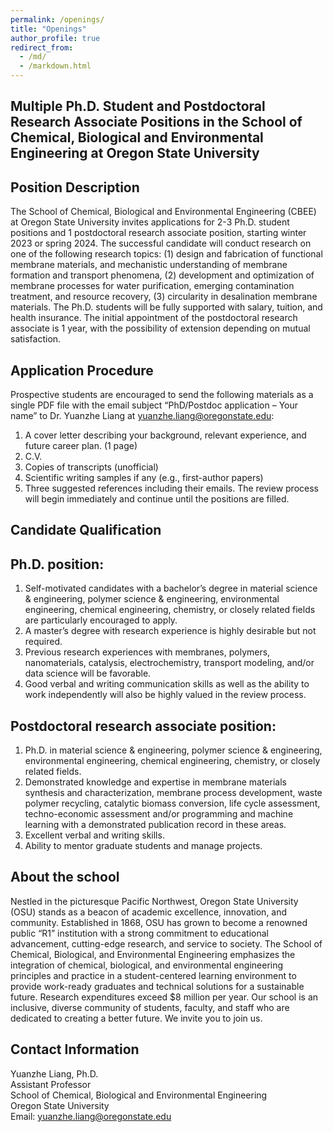 ```yaml
---
permalink: /openings/
title: "Openings"
author_profile: true
redirect_from: 
  - /md/
  - /markdown.html
---
```


## Multiple Ph.D. Student and Postdoctoral Research Associate Positions in the School of Chemical, Biological and Environmental Engineering at Oregon State University

## Position Description

The School of Chemical, Biological and Environmental Engineering (CBEE) at Oregon State University invites applications for 2-3 Ph.D. student positions and 1 postdoctoral research associate position, starting winter 2023 or spring 2024. The successful candidate will conduct research on one of the following research topics: (1) design and fabrication of functional membrane materials, and mechanistic understanding of membrane formation and transport phenomena, (2) development and optimization of membrane processes for water purification, emerging contamination treatment, and resource recovery, (3) circularity in desalination membrane materials. The Ph.D. students will be fully supported with salary, tuition, and health insurance. The initial appointment of the postdoctoral research associate is 1 year, with the possibility of extension depending on mutual satisfaction.

## Application Procedure
Prospective students are encouraged to send the following materials as a single PDF file with the email subject “PhD/Postdoc application – Your name” to Dr. Yuanzhe Liang at yuanzhe.liang@oregonstate.edu:
1.	A cover letter describing your background, relevant experience, and future career plan. (1 page)
2.	C.V.
3.	Copies of transcripts (unofficial)
4.	Scientific writing samples if any (e.g., first-author papers)
5.	Three suggested references including their emails.
The review process will begin immediately and continue until the positions are filled.

## Candidate Qualification

## Ph.D. position:
1.	Self-motivated candidates with a bachelor’s degree in material science & engineering, polymer science & engineering, environmental engineering, chemical engineering, chemistry, or closely related fields are particularly encouraged to apply.  
2.	A master’s degree with research experience is highly desirable but not required. 
3.	Previous research experiences with membranes, polymers, nanomaterials, catalysis, electrochemistry, transport modeling, and/or data science will be favorable. 
4.	Good verbal and writing communication skills as well as the ability to work independently will also be highly valued in the review process.

## Postdoctoral research associate position:
1.	Ph.D. in material science & engineering, polymer science & engineering, environmental engineering, chemical engineering, chemistry, or closely related fields.
2.	Demonstrated knowledge and expertise in membrane materials synthesis and characterization, membrane process development, waste polymer recycling, catalytic biomass conversion, life cycle assessment, techno-economic assessment and/or programming and machine learning with a demonstrated publication record in these areas.
3.	Excellent verbal and writing skills.
4.	Ability to mentor graduate students and manage projects.

## About the school
Nestled in the picturesque Pacific Northwest, Oregon State University (OSU) stands as a beacon of academic excellence, innovation, and community. Established in 1868, OSU has grown to become a renowned public “R1” institution with a strong commitment to educational advancement, cutting-edge research, and service to society. The School of Chemical, Biological, and Environmental Engineering emphasizes the integration of chemical, biological, and environmental engineering principles and practice in a student-centered learning environment to provide work-ready graduates and technical solutions for a sustainable future. Research expenditures exceed $8 million per year. Our school is an inclusive, diverse community of students, faculty, and staff who are dedicated to creating a better future. We invite you to join us.

## Contact Information
Yuanzhe Liang, Ph.D.<br>
Assistant Professor<br>
School of Chemical, Biological and Environmental Engineering<br>
Oregon State University<br>
Email: yuanzhe.liang@oregonstate.edu<br>
